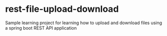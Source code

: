 # rest-file-upload-download
Sample learning project for learning how to upload and download files using a spring boot REST API application
